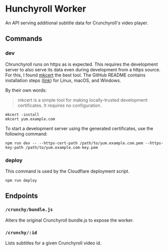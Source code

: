 # Hunchyroll Worker

An API serving additional subtitle data for Crunchyroll's video player.

## Commands

### dev

Chrunchyroll runs on https as is expected. This requires the development server to also serve its data even during development from a https source. For this, I found [mkcert](https://github.com/FiloSottile/mkcert) the best tool. The GitHub README contains installation steps ([link](https://github.com/FiloSottile/mkcert#installation)) for Linux, macOS, and Windows. 

By their own words:

> mkcert is a simple tool for making locally-trusted development certificates. It requires no configuration.

```
mkcert -install
mkcert yum.example.com
```

To start a development server using the generated certificates, use the following command:

```
npm run dev -- --https-cert-path /path/to/yum.example.com.pem --https-key-path /path/to/yum.example.com-key.pem
```

### deploy

This command is used by the Cloudflare deployment script.

```
npm run deploy
```

## Endpoints

### `/crunchy/bundle.js`

Alters the original Crunchyroll bundle.js to expose the worker.

### `/crunchy/:id`

Lists subtitles for a given Crunchyroll video id.
